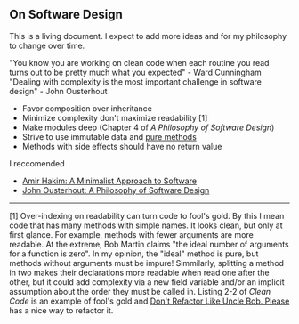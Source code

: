## On Software Design

This is a living document. I expect to add more ideas and for my philosophy to change over time.

"You know you are working on clean code when each routine you read turns out to be pretty much what you expected" - Ward Cunningham  
"Dealing with complexity is the most important challenge in software design" - John Ousterhout

- Favor composition over inheritance
- Minimize complexity don't maximize readability [1]
- Make modules deep (Chapter 4 of *A Philosophy of Software Design*)
- Strive to use immutable data and [pure methods](https://en.wikipedia.org/wiki/Pure_function)
- Methods with side effects should have no return value

I reccomended
- [Amir Hakim: A Minimalist Approach to Software](https://ammar-hakim.org/sj/pn/pn0/pn0-minimalism.html#pn0-a-minimalist-approach-to-software)  
- [John Ousterhout: A Philosophy of Software Design](https://ammar-hakim.org/sj/pn/pn0/pn0-minimalism.html#pn0-a-minimalist-approach-to-software)
--- 
[1] Over-indexing on readability can turn code to fool's gold. By this I mean code that has many methods with simple names. It looks clean, but only at first glance. For example, methods with fewer arguments are more readable. At the extreme, Bob Martin claims "the ideal number of arguments for a function is zero". In my opinion, the "ideal" method is pure, but methods without arguments must be impure! Simmilarly, splitting a method in two makes their declarations more readable when read one after the other, but it could add complexity via a new field variable and/or an implicit assumption about the order they must be called in. Listing 2-2 of *Clean Code* is an example of fool's gold and [Don't Refactor Like Uncle Bob. Please](https://theaxolot.wordpress.com/2024/05/08/dont-refactor-like-uncle-bob-please/) has a nice way to refactor it.

